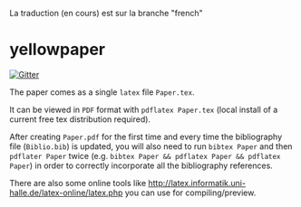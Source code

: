 La traduction (en cours) est sur la branche "french"

# yellowpaper

[![Gitter](https://badges.gitter.im/ethereum/yellowpaper.svg)](https://gitter.im/ethereum/yellowpaper?utm_source=badge&utm_medium=badge&utm_campaign=pr-badge&utm_content=badge)

The paper comes as a single ``latex`` file ``Paper.tex``.

It can be viewed in ``PDF`` format with ``pdflatex Paper.tex`` (local install of a current free tex distribution required).

After creating ``Paper.pdf`` for the first time and every time the bibliography file (``Biblio.bib``) is updated, you will also need to run ``bibtex Paper`` and then ``pdflater Paper`` twice (e.g. ``bibtex Paper && pdflatex Paper && pdflatex Paper``) in order to correctly incorporate all the bibliography references.

There are also some online tools like http://latex.informatik.uni-halle.de/latex-online/latex.php you can use for 
compiling/preview.

